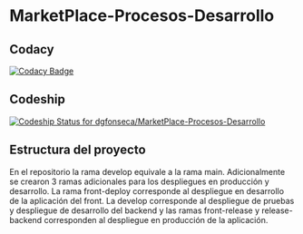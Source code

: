 # MarketPlace-Procesos-Desarrollo
## Codacy
[![Codacy Badge](https://app.codacy.com/project/badge/Grade/ebdd21fc243c440eae0029a5bb6d1851)](https://www.codacy.com/gh/dgfonseca/MarketPlace-Procesos-Desarrollo/dashboard?utm_source=github.com&amp;utm_medium=referral&amp;utm_content=dgfonseca/MarketPlace-Procesos-Desarrollo&amp;utm_campaign=Badge_Grade)

## Codeship
[![Codeship Status for dgfonseca/MarketPlace-Procesos-Desarrollo](https://app.codeship.com/projects/01a1ddd2-746e-42de-88c9-b2c763dacf20/status?branch=master)](https://app.codeship.com/projects/443814)

## Estructura del proyecto
En el repositorio la rama develop equivale a la rama main. Adicionalmente se crearon 3 ramas adicionales para los despliegues en producción y desarrollo. La rama front-deploy corresponde al despliegue en desarrollo de la aplicación del front. La develop corresponde al despliegue de pruebas y despliegue de desarrollo del backend y las ramas front-release y release-backend corresponden al despliegue en producción de la aplicación. 

